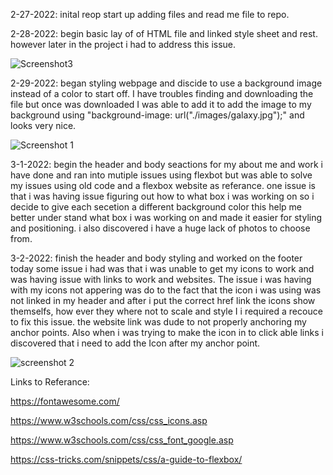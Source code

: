 2-27-2022: inital reop start up adding files and read me file to repo.

2-28-2022: begin basic lay of of HTML file and linked style sheet and rest. however later in the project i had to address this issue.

![Screenshot3](https://user-images.githubusercontent.com/98569275/156472778-f0c0457f-5d35-4f7a-a896-ffb85a179db9.png)

2-29-2022: began styling webpage and discide to use a background image instead of a color to start off. I have troubles finding and downloading the file but once was downloaded I was able to add it to add the image to my background using "background-image: url("./images/galaxy.jpg");" and looks very nice.

![Screenshot 1](https://user-images.githubusercontent.com/98569275/156472684-bad02b41-5e81-4256-9daf-7379f2381dfe.png)

3-1-2022: begin the header and body seactions for my about me and work i have done and ran into mutiple issues using flexbot but was able to solve my issues using old code and a flexbox website as referance. one issue is that i was having issue figuring out how to what box i was working on so i decide to give each secetion a different background color this help me better under stand what box i was working on and made it easier for styling and positioning. i also discovered i have a huge lack of photos to choose from.

3-2-2022: finish the header and body styling and worked on the footer today some issue i had was that i was unable to get my icons to work and was having issue with links to work and websites. The issue i was having with my icons not appering was do to the fact that the icon i was using was not linked in my header and after i put the correct href link the icons show themselfs, how ever they where not to scale and style I i required a recouce to fix this issue. the website link was dude to not properly anchoring my anchor points. Also when i was trying to make the icon in to click able links i discovered that i need to add the Icon after my anchor point.

![screenshot 2](https://user-images.githubusercontent.com/98569275/156472696-b51488f6-04f1-40e5-9ca7-8d0af2b6e0e1.png)

Links to Referance:

https://fontawesome.com/

https://www.w3schools.com/css/css_icons.asp

https://www.w3schools.com/css/css_font_google.asp

https://css-tricks.com/snippets/css/a-guide-to-flexbox/

